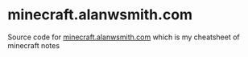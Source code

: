 # minecraft.alanwsmith.com

Source code for [minecraft.alanwsmith.com](https://minecraft.alanwsmith.com)
which is my cheatsheet of minecraft notes
